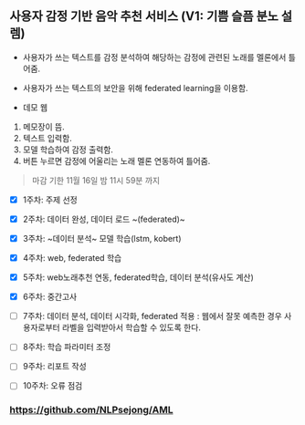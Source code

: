 ## 사용자 감정 기반 음악 추천 서비스 (V1: 기쁨 슬픔 분노 설렘)

+ 사용자가 쓰는 텍스트를 감정 분석하여 해당하는 감정에 관련된 노래를 멜론에서 틀어줌.  

+ 사용자가 쓰는 텍스트의 보안을 위해 federated learning을 이용함.  

+ 데모 웹  
1. 메모장이 뜸.  
2. 텍스트 입력함.  
3. 모델 학습하여 감정 출력함.  
4. 버튼 누르면 감정에 어울리는 노래 멜론 연동하여 틀어줌.  

> 마감 기한 11월 16일 밤 11시 59분 까지     



- [X] 1주차: 주제 선정 

- [X] 2주차: 데이터 완성, 데이터 로드 ~(federated)~ 
- [X] 3주차: ~데이터 분석~ 모델 학습(lstm, kobert)
- [X] 4주차: web, federated 학습 
- [X] 5주차: web노래추천 연동, federated학습, 데이터 분석(유사도 계산)

- [x] 6주차: 중간고사 
- [ ] 7주차: 데이터 분석, 데이터 시각화, federated 적용 : 웹에서 잘못 예측한 경우 사용자로부터 라벨을 입력받아서 학습할 수 있도록 한다. 
- [ ] 8주차: 학습 파라미터 조정 
- [ ] 9주차: 리포트 작성  
- [ ] 10주차: 오류 점검   


### https://github.com/NLPsejong/AML
